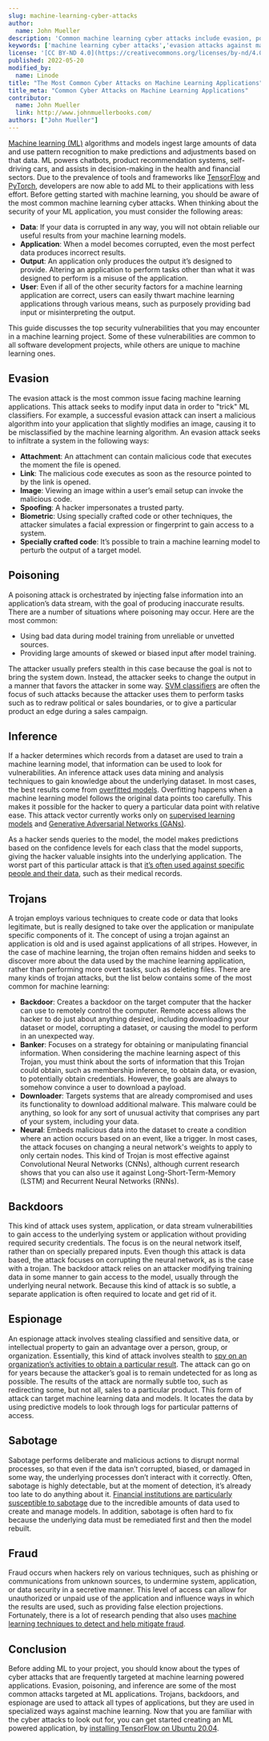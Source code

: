 ```yaml
---
slug: machine-learning-cyber-attacks
author:
  name: John Mueller
description: 'Common machine learning cyber attacks include evasion, poisoning, and inference attacks. In this guide, learn about each attack and the areas of an ML application they target.'
keywords: ['machine learning cyber attacks','evasion attacks against machine learning']
license: '[CC BY-ND 4.0](https://creativecommons.org/licenses/by-nd/4.0)'
published: 2022-05-20
modified_by:
  name: Linode
title: "The Most Common Cyber Attacks on Machine Learning Applications"
title_meta: "Common Cyber Attacks on Machine Learning Applications"
contributor:
  name: John Mueller
  link: http://www.johnmuellerbooks.com/
authors: ["John Mueller"]
---
```


[Machine learning (ML)](/docs/guides/history-of-machine-learning/) algorithms and models ingest large amounts of data and use pattern recognition to make predictions and adjustments based on that data. ML powers chatbots, product recommendation systems, self-driving cars, and assists in decision-making in the health and financial sectors. Due to the prevalence of tools and frameworks like [TensorFlow](/docs/guides/how-to-install-tensorflow/) and [PyTorch](/docs/guides/pytorch-installation-ubuntu-2004/), developers are now able to add ML to their applications with less effort. Before getting started with machine learning, you should be aware of the most common machine learning cyber attacks. When thinking about the security of your ML application, you must consider the following areas:

- **Data**: If your data is corrupted in any way, you will not obtain reliable our useful results from your machine learning models.
- **Application**: When a model becomes corrupted, even the most perfect data produces incorrect results.
- **Output**: An application only produces the output it’s designed to provide. Altering an application to perform tasks other than what it was designed to perform is a misuse of the application.
- **User**: Even if all of the other security factors for a machine learning application are correct, users can easily thwart machine learning applications through various means, such as purposely providing bad input or misinterpreting the output.

This guide discusses the top security vulnerabilities that you may encounter in a machine learning project. Some of these vulnerabilities are common to all software development projects, while others are unique to machine learning ones.

## Evasion

The evasion attack is the most common issue facing machine learning applications. This attack seeks to modify input data in order to "trick" ML classifiers. For example, a successful evasion attack can insert a malicious algorithm into your application that slightly modifies an image, causing it to be misclassified by the machine learning algorithm. An evasion attack seeks to infiltrate a system in the following ways:

- **Attachment**: An attachment can contain malicious code that executes the moment the file is opened.
- **Link**: The malicious code executes as soon as the resource pointed to by the link is opened.
- **Image**: Viewing an image within a user’s email setup can invoke the malicious code.
- **Spoofing**: A hacker impersonates a trusted party.
- **Biometric**: Using specially crafted code or other techniques, the attacker simulates a facial expression or fingerprint to gain access to a system.
- **Specially crafted code**: It’s possible to train a machine learning model to perturb the output of a target model.

## Poisoning

A poisoning attack is orchestrated by injecting false information into an application’s data stream, with the goal of producing inaccurate results. There are a number of situations where poisoning may occur. Here are the most common:

- Using bad data during model training from unreliable or unvetted sources.
- Providing large amounts of skewed or biased input after model training.

The attacker usually prefers stealth in this case because the goal is not to bring the system down. Instead, the attacker seeks to change the output in a manner that favors the attacker in some way. [SVM classifiers](https://secml.readthedocs.io/en/stable/tutorials/05-Poisoning.html) are often the focus of such attacks because the attacker uses them to perform tasks such as to redraw political or sales boundaries, or to give a particular product an edge during a sales campaign.

## Inference

If a hacker determines which records from a dataset are used to train a machine learning model, that information can be used to look for vulnerabilities. An inference attack uses data mining and analysis techniques to gain knowledge about the underlying dataset. In most cases, the best results come from [overfitted models](https://en.wikipedia.org/wiki/Overfitting). Overfitting happens when a machine learning model follows the original data points too carefully. This makes it possible for the hacker to query a particular data point with relative ease. This attack vector currently works only on [supervised learning models](/docs/guides/introduction-to-machine-learning-training-and-inference#an-introduction-to-training-and-inference) and [Generative Adversarial Networks (GANs)](https://en.wikipedia.org/wiki/Generative_adversarial_network).

As a hacker sends queries to the model, the model makes predictions based on the confidence levels for each class that the model supports, giving the hacker valuable insights into the underlying application. The worst part of this particular attack is that [it’s often used against specific people and their data](https://medium.com/disaitek/demystifying-the-membership-inference-attack-e33e510a0c39), such as their medical records.

## Trojans

A trojan employs various techniques to create code or data that looks legitimate, but is really designed to take over the application or manipulate specific components of it. The concept of using a trojan against an application is old and is used against applications of all stripes. However, in the case of machine learning, the trojan often remains hidden and seeks to discover more about the data used by the machine learning application, rather than performing more overt tasks, such as deleting files. There are many kinds of trojan attacks, but the list below contains some of the most common for machine learning:

- **Backdoor**: Creates a backdoor on the target computer that the hacker can use to remotely control the computer. Remote access allows the hacker to do just about anything desired, including downloading your dataset or model, corrupting a dataset, or causing the model to perform in an unexpected way.
- **Banker**: Focuses on a strategy for obtaining or manipulating financial information. When considering the machine learning aspect of this Trojan, you must think about the sorts of information that this Trojan could obtain, such as membership inference, to obtain data, or evasion, to potentially obtain credentials. However, the goals are always to somehow convince a user to download a payload.
- **Downloader**: Targets systems that are already compromised and uses its functionality to download additional malware. This malware could be anything, so look for any sort of unusual activity that comprises any part of your system, including your data.
- **Neural**: Embeds malicious data into the dataset to create a condition where an action occurs based on an event, like a trigger. In most cases, the attack focuses on changing a neural network's weights to apply to only certain nodes. This kind of Trojan is most effective against Convolutional Neural Networks (CNNs), although current research shows that you can also use it against Long-Short-Term-Memory (LSTM) and Recurrent Neural Networks (RNNs).

## Backdoors

This kind of attack uses system, application, or data stream vulnerabilities to gain access to the underlying system or application without providing required security credentials. The focus is on the neural network itself, rather than on specially prepared inputs. Even though this attack is data based, the attack focuses on corrupting the neural network, as is the case with a trojan. The backdoor attack relies on an attacker modifying training data in some manner to gain access to the model, usually through the underlying neural network. Because this kind of attack is so subtle, a separate application is often required to locate and get rid of it.

## Espionage

An espionage attack involves stealing classified and sensitive data, or intellectual property to gain an advantage over a person, group, or organization. Essentially, this kind of attack involves stealth to [spy on an organization’s activities to obtain a particular result](https://wwwfr.uni.lu/snt/news_events/new_machine_learning_methods_prevent_cyber_espionage). The attack can go on for years because the attacker’s goal is to remain undetected for as long as possible. The results of the attack are normally subtle too, such as redirecting some, but not all, sales to a particular product. This form of attack can target machine learning data and models. It locates the data by using predictive models to look through logs for particular patterns of access.

## Sabotage

Sabotage performs deliberate and malicious actions to disrupt normal processes, so that even if the data isn’t corrupted, biased, or damaged in some way, the underlying processes don’t interact with it correctly. Often, sabotage is highly detectable, but at the moment of detection, it’s already too late to do anything about it. [Financial institutions are particularly susceptible to sabotage](https://gizmodo.com/banks-using-ai-are-ripe-for-russian-sabotage-report-1848687118) due to the incredible amounts of data used to create and manage models. In addition, sabotage is often hard to fix because the underlying data must be remediated first and then the model rebuilt.

## Fraud

Fraud occurs when hackers rely on various techniques, such as phishing or communications from unknown sources, to undermine system, application, or data security in a secretive manner. This level of access can allow for unauthorized or unpaid use of the application and influence ways in which the results are used, such as providing false election projections. Fortunately, there is a lot of research pending that also uses [machine learning techniques to detect and help mitigate fraud](https://spd.group/machine-learning/fraud-detection-with-machine-learning/).

## Conclusion

Before adding ML to your project, you should know about the types of cyber attacks that are frequently targeted at machine learning powered applications. Evasion, poisoning, and inference are some of the most common attacks targeted at ML applications. Trojans, backdoors, and espionage are used to attack all types of applications, but they are used in specialized ways against machine learning. Now that you are familiar with the cyber attacks to look out for, you can get started creating an ML powered application, by [installing TensorFlow on Ubuntu 20.04](/docs/guides/how-to-install-tensorflow/).


